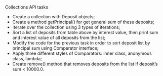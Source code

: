 Collections API tasks
- Create a collection with Deposit objects;
- Create a method getPrincipal() for get general sum of these deposits;
- Iterate over the collection using 3 types of iterations;
- Sort a list of deposits from table above by interest value, then print sum and interest value of all deposits from the list;
- Modify the code for the previous task in order to sort deposit list by principal sum using Comparator interface;
- Apply three different styles of Comparators: inner class, anonymous class, lambda;
- Create remove() method that removes deposits from the list if deposit’s sum < 10000.0.
